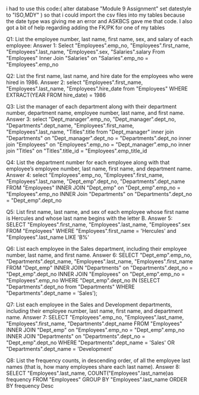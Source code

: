 i had to use this code:( alter database "Module 9 Assignment" set datestyle to "ISO,MDY" ) so that i could import the csv files into my tables because the date type was giving me an error and ASKBCS gave me that code. I also got a bit of help regarding adding the FK/PK for one of my tables

Q1: List the employee number, last name, first name, sex, and salary of each employee:
Answer 1:
Select "Employees".emp_no,
"Employees".first_name,
"Employees".last_name,
"Employees".sex,
"Salaries".salary
From "Employees"
Inner Join "Salaries"
on "Salaries".emp_no = "Employees".emp_no

Q2: List the first name, last name, and hire date for the employees who were hired in 1986.
Answer 2:
select "Employees".first_name,
"Employees".last_name,
"Employees".hire_date
from "Employees"
WHERE EXTRACT(YEAR FROM hire_date) = 1986

Q3: List the manager of each department along with their department number, department name, employee number, last name, and first name.
Answer 3:
select "Dept_manager".emp_no,
"Dept_manager".dept_no,
"Departments".dept_name,
"Employees".first_name,
"Employees".last_name,
"Titles".title
from "Dept_manager"
inner join "Departments"
on "Dept_manager".dept_no = "Departments".dept_no
inner join "Employees"
on "Employees".emp_no = "Dept_manager".emp_no
inner join "Titles"
on "Titles".title_id = "Employees".emp_title_id

Q4: List the department number for each employee along with that employee’s employee number, last name, first name, and department name.
Answer 4:
select "Employees".emp_no,
"Employees".first_name,
"Employees".last_name,
"Dept_emp".dept_no,
"Departments".dept_name
FROM "Employees"
INNER JOIN "Dept_emp"
on "Dept_emp".emp_no = "Employees".emp_no
INNER Join "Departments"
on "Departments".dept_no = "Dept_emp".dept_no

Q5: List first name, last name, and sex of each employee whose first name is Hercules and whose last name begins with the letter B.
Answer 5:
SELECT "Employees".first_name,
"Employees".last_name,
"Employees".sex
FROM "Employees"
WHERE "Employees".first_name = 'Hercules' and 
"Employees".last_name LIKE 'B%'

Q6: List each employee in the Sales department, including their employee number, last name, and first name.
Answer 6:
SELECT "Dept_emp".emp_no,
"Departments".dept_name,
"Employees".last_name,
"Employees".first_name
FROM "Dept_emp"
INNER JOIN "Departments"
on "Departments".dept_no = "Dept_emp".dept_no
INNER JOIN "Employees"
on "Dept_emp".emp_no = "Employees".emp_no
WHERE "Dept_emp".dept_no IN (SELECT "Departments".dept_no from "Departments"
WHERE "Departments".dept_name = 'Sales');

Q7: List each employee in the Sales and Development departments, including their employee number, last name, first name, and department name.
Answer 7:
SELECT "Employees".emp_no,
"Employees".last_name,
"Employees".first_name,
"Departments".dept_name
FROM "Employees"
INNER JOIN "Dept_emp"
on "Employees".emp_no = "Dept_emp".emp_no
INNER JOIN "Departments"
on "Departments".dept_no = "Dept_emp".dept_no
WHERE "Departments".dept_name = 'Sales' OR  "Departments".dept_name = 'Development'

Q8: List the frequency counts, in descending order, of all the employee last names (that is, how many employees share each last name).
Answer 8:
SELECT "Employees".last_name,
COUNT("Employees".last_name)as frequency
FROM "Employees"
GROUP BY "Employees".last_name
ORDER BY frequency Desc

